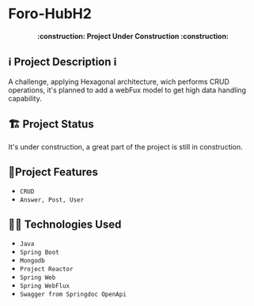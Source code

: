 # Foro-HubH2

<h4 align="center">
:construction: Project Under Construction :construction:
</h4>


## ℹ️ Project Description ℹ️
A challenge, applying Hexagonal architecture, wich performs CRUD operations, it's planned to add a webFux model to get high data 
handling capability.

## 🏗️ Project Status

It's under construction, a great part of the project is still in construction.

## :hammer:Project Features

- `CRUD`
- `Answer, Post, User`
  
## 🧑‍💻 Technologies Used
- `Java`
- `Spring Boot`
- `Mongodb`
- `Project Reactor`
- `Spring Web`
- `Spring WebFlux`
- `Swagger from Springdoc OpenApi`
